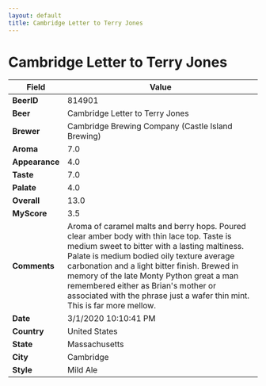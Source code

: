 ```yaml
---
layout: default
title: Cambridge Letter to Terry Jones
---
```


# Cambridge Letter to Terry Jones

| Field         | Value     |
|---------------|-----------|
| **BeerID** | 814901 |
| **Beer** | Cambridge Letter to Terry Jones |
| **Brewer** | Cambridge Brewing Company (Castle Island Brewing) |
| **Aroma** | 7.0 |
| **Appearance** | 4.0 |
| **Taste** | 7.0 |
| **Palate** | 4.0 |
| **Overall** | 13.0 |
| **MyScore** | 3.5 |
| **Comments** | Aroma of caramel malts and berry hops. Poured clear amber body with thin lace top. Taste is medium sweet to bitter with a lasting maltiness. Palate is medium bodied oily texture average carbonation and a light bitter finish. Brewed in memory of the late Monty Python great a man remembered either as Brian's mother or associated with the phrase just a wafer thin mint. This is far more mellow. |
| **Date** | 3/1/2020 10:10:41 PM |
| **Country** | United States |
| **State** | Massachusetts |
| **City** | Cambridge |
| **Style** | Mild Ale |
